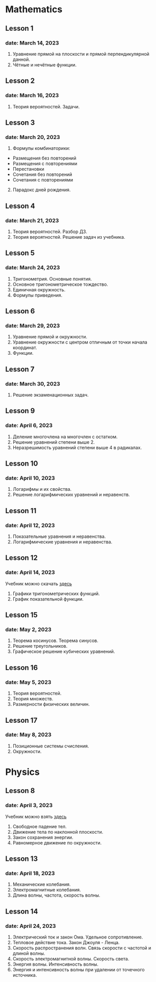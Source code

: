 # Mathematics

## Lesson 1
### date: March 14, 2023 
1. Уравнение прямой на плоскости и прямой перпендикулярной данной.
1. Чётные и нечётные функции.

## Lesson 2
### date: March 16, 2023
1. Теория вероятностей. Задачи.

## Lesson 3
### date: March 20, 2023
1. Формулы комбинаторики:
* Размещения без повторений
* Размещения с повторениями
* Перестановки
* Сочетания без повторений
* Сочетания с повторениями
2. Парадокс дней рождения.

## Lesson 4
### date: March 21, 2023
1. Теория вероятностей. Разбор ДЗ.
1. Теория вероятностей. Решение задач из учебника.

## Lesson 5
### date: March 24, 2023
1. Тригонометрия. Основные понятия.
1. Основное тригонометрическое тождество.
1. Единичная окружность.
1. Формулы приведения.

## Lesson 6
### date: March 29, 2023
1. Уравнение прямой и окружности.
1. Уравнение окружности с центром отличным от точки начала координат.
1. Функции.

## Lesson 7
### date: March 30, 2023
1. Решение экзаменационных задач.

## Lesson 9
### date: April 6, 2023
1. Деление многочлена на многочлен с остатком.
1. Решение уравнений степени выше 2.
1. Неразрешимость уравнений степени выше 4 в радикалах.

## Lesson 10
### date: April 10, 2023
1. Логарифмы и их свойства.
1. Решение логарифмических уравнений и неравенств.

## Lesson 11
### date: April 12, 2023
1. Показательные уравнения и неравенства.
1. Логарифмические уравнения и неравенства.

## Lesson 12
### date: April 14, 2023
Учебник можно скачать [здесь](https://file.11klasov.net/9609-algebra-i-nachala-matematicheskogo-analiza-uchebnik-dlja-10-11-klassov-kolmogorov-an-i-dr.html)
1. Графики тригонометрических функций.
1. График показательной функции.

## Lesson 15
### date: May 2, 2023
1. Теорема косинусов. Теорема синусов.
1. Решение треугольников.
1. Графическое решение кубических уравнений.

## Lesson 16
### date: May 5, 2023
1. Теория вероятностей.
1. Теория множеств.
1. Размерности физических величин.

## Lesson 17
### date: May 8, 2023
1. Позиционные системы счисления.
1. Окружности.

# Physics

## Lesson 8
### date: April 3, 2023
Учебник можно взять [здесь](http://phys.bos.ru/)
1. Свободное падение тел.
1. Движение тела по наклонной плоскости.
1. Закон сохранения энергии.
1. Равномерное движение по окружности.

## Lesson 13
### date: April 18, 2023
1. Механические колебания.
1. Электромагнитные колебания.
1. Длина волны, частота, скорость волны.

## Lesson 14
### date: April 24, 2023
1. Электрический ток и закон Ома. Удельное сопротивление.
1. Тепловое действие тока. Закон Джоуля - Ленца.
1. Скорость распространения волн. Связь скорости с частотой и длиной волны.
1. Скорость электромагнитной волны. Скорость света.
1. Энергия волны. Интенсивность волны.
1. Энергия и интенсивность волны при удалении от точечного источника.
